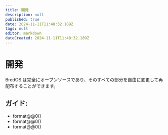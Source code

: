 ```yaml
---
title: 開発
description: null
published: true
date: 2024-11-11T11:48:32.189Z
tags: null
editor: markdown
dateCreated: 2024-11-11T11:48:32.189Z
---
```


# 開発

BredOS は完全にオープンソースであり、そのすべての部分を自由に変更して再配布することができます。

## ガイド:

- format@@0()
- format@@0()
- format@@0()
